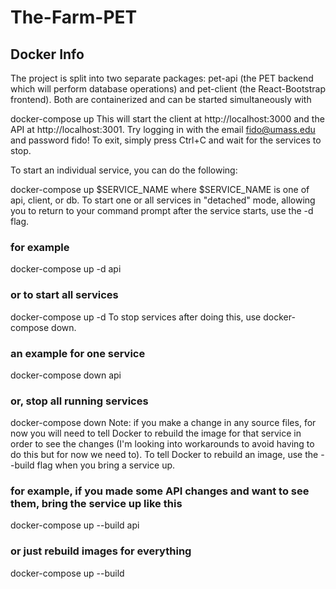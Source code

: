 # The-Farm-PET

## Docker Info
The project is split into two separate packages: pet-api (the PET backend which will perform database operations) and pet-client (the React-Bootstrap frontend). Both are containerized and can be started simultaneously with

docker-compose up
This will start the client at http://localhost:3000 and the API at http://localhost:3001. Try logging in with the email fido@umass.edu and password fido! To exit, simply press Ctrl+C and wait for the services to stop.

To start an individual service, you can do the following:

docker-compose up $SERVICE_NAME
where $SERVICE_NAME is one of api, client, or db. To start one or all services in "detached" mode, allowing you to return to your command prompt after the service starts, use the -d flag.

### for example
docker-compose up -d api
### or to start all services
docker-compose up -d
To stop services after doing this, use docker-compose down.

### an example for one service
docker-compose down api
### or, stop all running services
docker-compose down
Note: if you make a change in any source files, for now you will need to tell Docker to rebuild the image for that service in order to see the changes (I'm looking into workarounds to avoid having to do this but for now we need to). To tell Docker to rebuild an image, use the --build flag when you bring a service up.

### for example, if you made some API changes and want to see them, bring the service up like this
docker-compose up --build api
### or just rebuild images for everything
docker-compose up --build
